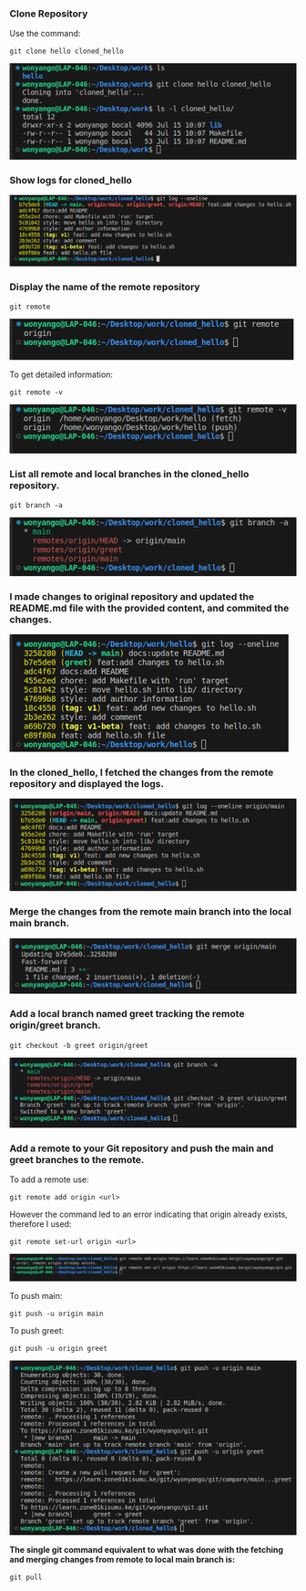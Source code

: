 ### Clone Repository

Use the command:

```console
git clone hello cloned_hello
```
![](clone.png)

### Show logs for cloned_hello

![](log.png)

### Display the name of the remote repository 

```console
git remote
```

![](name1.png)

To get detailed information:

```console
git remote -v
```

![](name.png)

### List all remote and local branches in the cloned_hello repository.

```console
git branch -a
```
![](all.png)

### I made changes to original repository and updated the README.md file with the provided content, and commited the changes.

![](changes.png)

### In the cloned_hello, I fetched the changes from the remote repository and displayed the logs.

![](clo.png)

### Merge the changes from the remote main branch into the local main branch.

![](merge.png)

### Add a local branch named greet tracking the remote origin/greet branch.

```console
git checkout -b greet origin/greet
```
![](image.png)

### Add a remote to your Git repository and push the main and greet branches to the remote.

To add a remote use:

```console
git remote add origin <url>
```
However the command led to an error indicating that origin already exists, therefore I used:

```console
git remote set-url origin <url>
```
![](set.png)

To push main:

```console
git push -u origin main
```
To push greet:

```console
git push -u origin greet
```
![](push.png)

**The single git command equivalent to what was done with the fetching and merging changes from remote to local main branch is:**

```console
git pull
```
